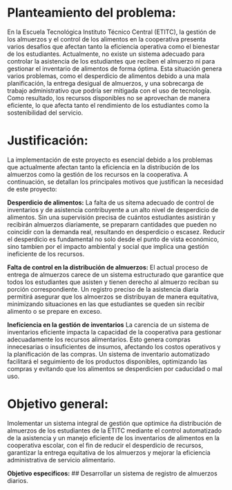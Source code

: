 # Planteamiento del problema:

En la Escuela Tecnológica Instituto Técnico Central (ETITC), la gestión de los almuerzos y el control
de los alimentos en la cooperativa presenta varios desafíos que afectan tanto la eficiencia
operativa como el bienestar de los estudiantes. Actualmente, no existe un sistema adecuado para
controlar la asistencia de los estudiantes que reciben el almuerzo ni para gestionar el inventario de
alimentos de forma óptima. Esta situación genera varios problemas, como el desperdicio de
alimentos debido a una mala planificación, la entrega desigual de almuerzos, y una sobrecarga de
trabajo administrativo que podría ser mitigada con el uso de tecnología. Como resultado, los
recursos disponibles no se aprovechan de manera eficiente, lo que afecta tanto el rendimiento de
los estudiantes como la sostenibilidad del servicio.

# Justificación:

La implementación de este proyecto es esencial debido a los problemas que actualmente afectan
tanto la eficiencia en la distribución de los almuerzos como la gestión de los recursos en la
cooperativa. A continuación, se detallan los principales motivos que justifican la necesidad de este
proyecto:

**Desperdicio de alimentos:** La falta de us sitema adecuado de control de inventarios y de asistencia contribuyente a un alto nivel de desperdicio de alimentos. Sin una supervisión precisa de cuántos estudiantes asistirán y recibirán almuerzos diariamente, se prepararn cantidades que pueden no coincidir con la demanda real, resultando en desperdicio o escasez. Reducir el desperdicio es fundamental no solo desde el punto de vista económico, sino tambien por el impacto ambiental y social que implica una gestión ineficiente de los recursos.

**Falta de control en la distribución de almuerzos:** El actual proceso de entrega de almuerzos carece de un sistema estructurado que garantice que todos los estudiantes que asisten y tienen derecho al almuerzo reciban su porción correspondiente. Un registro preciso de la asistencia diaria permitirá asegurar que los almoerzos se distribuyan de manera equitativa, minimizando situaciones en las que estudiantes se queden sin recibir alimento o se prepare en exceso.

**Ineficiencia en la gestión de inventarios**
La carencia de un sistema de inventarios eficiente impacta la capacidad de la cooperativa para gestionar adecuadamente los recursos alimentarios. Esto genera compras innecesarias o insuficientes de insumos, afectando los costos operativos y la planificación de las compras. Un sistema de inventario automatizado facilitará el seguimiento de los productos disponibles, optimizando las compras y evitando que los alimentos se desperdicien por caducidad o mal uso.

# Objetivo general:

Imolementar un sistema integral de gestión que optimice ña distribución de almuerzos de los estudiantes de la ETITC mediante el control automatizado de la asistencia y un manejo eficiente de los inventarios de alimentos en la cooperativa escolar, con el fin de reducir el desperdicio de recursos, garantizar la entrega equitativa de los almuerzos y mejorar la eficiencia administrativa de servicio alimentario.

 **Objetivo especificos:** ##
 Desarrollar un sistema de registro de almuerzos diarios.
